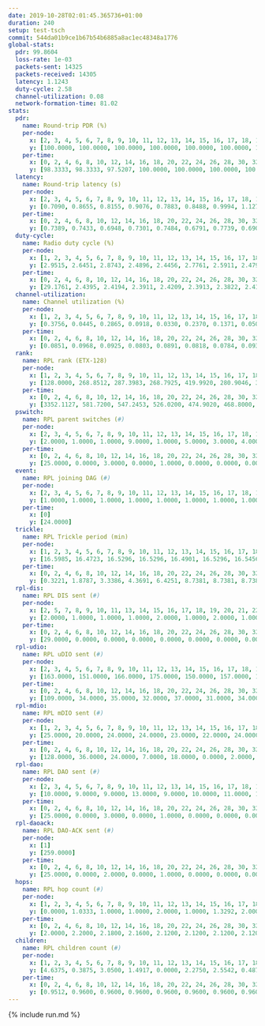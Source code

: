 ```yaml
---
date: 2019-10-28T02:01:45.365736+01:00
duration: 240
setup: test-tsch
commit: 544da01b9ce1b67b54b6885a8ac1ec48348a1776
global-stats:
  pdr: 99.8604
  loss-rate: 1e-03
  packets-sent: 14325
  packets-received: 14305
  latency: 1.1243
  duty-cycle: 2.58
  channel-utilization: 0.08
  network-formation-time: 81.02
stats:
  pdr:
    name: Round-trip PDR (%)
    per-node:
      x: [2, 3, 4, 5, 6, 7, 8, 9, 10, 11, 12, 13, 14, 15, 16, 17, 18, 19, 20, 21, 22, 23, 24, 25]
      y: [100.0000, 100.0000, 100.0000, 100.0000, 100.0000, 100.0000, 100.0000, 99.8236, 99.6689, 100.0000, 99.6716, 100.0000, 99.8336, 99.8230, 100.0000, 100.0000, 99.4907, 99.8358, 100.0000, 99.8390, 99.8333, 99.6764, 99.8305, 99.3068]
    per-time:
      x: [0, 2, 4, 6, 8, 10, 12, 14, 16, 18, 20, 22, 24, 26, 28, 30, 32, 34, 36, 38, 40, 42, 44, 46, 48, 50, 52, 54, 56, 58, 60, 62, 64, 66, 68, 70, 72, 74, 76, 78, 80, 82, 84, 86, 88, 90, 92, 94, 96, 98, 100, 102, 104, 106, 108, 110, 112, 114, 116, 118, 120, 122, 124, 126, 128, 130, 132, 134, 136, 138, 140, 142, 144, 146, 148, 150, 152, 154, 156, 158, 160, 162, 164, 166, 168, 170, 172, 174, 176, 178, 180, 182, 184, 186, 188, 190, 192, 194, 196, 198, 200, 202, 204, 206, 208, 210, 212, 214, 216, 218, 220, 222, 224, 226, 228, 230, 232, 234, 236, 238, 240]
      y: [98.3333, 98.3333, 97.5207, 100.0000, 100.0000, 100.0000, 100.0000, 100.0000, 100.0000, 98.3333, 100.0000, 100.0000, 100.0000, 100.0000, 100.0000, 100.0000, 100.0000, 100.0000, 100.0000, 100.0000, 100.0000, 100.0000, 99.1736, 100.0000, 100.0000, 100.0000, 100.0000, 100.0000, 100.0000, 100.0000, 100.0000, 100.0000, 100.0000, 100.0000, 100.0000, 100.0000, 100.0000, 100.0000, 100.0000, 100.0000, 100.0000, 100.0000, 98.3333, 100.0000, 100.0000, 99.1667, 100.0000, 100.0000, 100.0000, 100.0000, 100.0000, 100.0000, 100.0000, 100.0000, 100.0000, 99.1667, 100.0000, 100.0000, 99.1667, 97.5000, 100.0000, 100.0000, 100.0000, 100.0000, 100.0000, 100.0000, 100.0000, 100.0000, 100.0000, 100.0000, 100.0000, 100.0000, 100.0000, 100.0000, 100.0000, 100.0000, 100.0000, 100.0000, 100.0000, 100.0000, 99.1667, 100.0000, 100.0000, 100.0000, 100.0000, 99.1667, 100.0000, 100.0000, 100.0000, 100.0000, 100.0000, 100.0000, 100.0000, 100.0000, 100.0000, 100.0000, 100.0000, 100.0000, 100.0000, 100.0000, 100.0000, 100.0000, 100.0000, 100.0000, 100.0000, 100.0000, 100.0000, 100.0000, 100.0000, 100.0000, 100.0000, 100.0000, 100.0000, 100.0000, 100.0000, 100.0000, 100.0000, 100.0000, 100.0000, 100.0000, null]
  latency:
    name: Round-trip latency (s)
    per-node:
      x: [2, 3, 4, 5, 6, 7, 8, 9, 10, 11, 12, 13, 14, 15, 16, 17, 18, 19, 20, 21, 22, 23, 24, 25]
      y: [0.7090, 0.8655, 0.8155, 0.9076, 0.7883, 0.8488, 0.9994, 1.1274, 0.9722, 1.2443, 1.0299, 0.9323, 1.2458, 1.1782, 1.0256, 1.1096, 1.1947, 1.2885, 1.3491, 1.4485, 1.4568, 1.5009, 1.4974, 1.4605]
    per-time:
      x: [0, 2, 4, 6, 8, 10, 12, 14, 16, 18, 20, 22, 24, 26, 28, 30, 32, 34, 36, 38, 40, 42, 44, 46, 48, 50, 52, 54, 56, 58, 60, 62, 64, 66, 68, 70, 72, 74, 76, 78, 80, 82, 84, 86, 88, 90, 92, 94, 96, 98, 100, 102, 104, 106, 108, 110, 112, 114, 116, 118, 120, 122, 124, 126, 128, 130, 132, 134, 136, 138, 140, 142, 144, 146, 148, 150, 152, 154, 156, 158, 160, 162, 164, 166, 168, 170, 172, 174, 176, 178, 180, 182, 184, 186, 188, 190, 192, 194, 196, 198, 200, 202, 204, 206, 208, 210, 212, 214, 216, 218, 220, 222, 224, 226, 228, 230, 232, 234, 236, 238, 240]
      y: [0.7389, 0.7433, 0.6948, 0.7301, 0.7484, 0.6791, 0.7739, 0.6906, 0.6992, 0.7433, 0.6913, 0.7058, 0.6603, 0.7021, 0.6795, 0.6972, 0.7143, 0.6979, 0.7400, 0.7211, 0.6974, 0.7559, 0.6848, 0.7319, 0.7084, 0.6706, 0.6633, 0.7110, 0.6766, 0.7221, 0.6849, 0.7032, 0.6351, 0.6294, 0.6741, 0.6945, 0.7158, 0.7317, 0.6233, 0.6454, 0.6729, 0.7793, 0.8199, 0.8338, 0.8842, 0.8341, 0.8674, 0.8352, 0.9688, 0.8434, 0.8666, 0.9065, 0.9010, 0.9578, 0.9711, 0.8698, 0.8615, 0.8084, 0.8516, 1.1312, 1.2699, 0.9921, 0.9078, 0.8417, 0.8512, 1.0178, 1.6034, 1.4602, 1.1603, 0.9342, 0.9164, 1.1825, 1.6435, 1.5891, 1.5373, 1.3186, 1.0813, 1.1497, 1.5787, 1.6830, 1.6292, 1.6103, 1.6010, 1.4767, 1.6019, 1.6888, 1.6042, 1.6243, 1.6135, 1.5705, 1.6222, 1.6185, 1.6187, 1.5687, 1.6127, 1.5979, 1.6007, 1.6007, 1.5896, 1.6360, 1.6400, 1.5942, 1.5968, 1.6019, 1.6877, 1.6486, 1.6411, 1.6747, 1.6536, 1.6298, 1.7119, 1.6533, 1.6555, 1.6775, 1.6028, 1.6524, 1.7474, 1.6252, 1.6103, 1.5966, null]
  duty-cycle:
    name: Radio duty cycle (%)
    per-node:
      x: [1, 2, 3, 4, 5, 6, 7, 8, 9, 10, 11, 12, 13, 14, 15, 16, 17, 18, 19, 20, 21, 22, 23, 24, 25]
      y: [2.9515, 2.6451, 2.8743, 2.4896, 2.4456, 2.7761, 2.5911, 2.4797, 2.5644, 2.4439, 2.5187, 2.4665, 2.7619, 2.5444, 2.5285, 2.6880, 2.5242, 2.6895, 2.7246, 2.7154, 2.6231, 2.6692, 2.6722, 2.3919, 2.7357]
    per-time:
      x: [0, 2, 4, 6, 8, 10, 12, 14, 16, 18, 20, 22, 24, 26, 28, 30, 32, 34, 36, 38, 40, 42, 44, 46, 48, 50, 52, 54, 56, 58, 60, 62, 64, 66, 68, 70, 72, 74, 76, 78, 80, 82, 84, 86, 88, 90, 92, 94, 96, 98, 100, 102, 104, 106, 108, 110, 112, 114, 116, 118, 120, 122, 124, 126, 128, 130, 132, 134, 136, 138, 140, 142, 144, 146, 148, 150, 152, 154, 156, 158, 160, 162, 164, 166, 168, 170, 172, 174, 176, 178, 180, 182, 184, 186, 188, 190, 192, 194, 196, 198, 200, 202, 204, 206, 208, 210, 212, 214, 216, 218, 220, 222, 224, 226, 228, 230, 232, 234, 236, 238, 240]
      y: [29.1761, 2.4395, 2.4194, 2.3911, 2.4209, 2.3913, 2.3822, 2.4162, 2.4007, 2.3907, 2.4084, 2.3854, 2.3972, 2.4006, 2.4305, 2.3968, 2.4005, 2.3919, 2.3918, 2.4853, 2.3086, 2.3177, 2.3104, 2.4004, 2.3992, 2.4053, 2.3917, 2.3891, 2.4096, 2.3935, 2.3987, 2.3986, 2.4004, 2.3911, 2.4007, 2.3882, 2.4080, 2.3852, 2.3889, 2.3895, 2.4003, 2.4094, 2.4220, 2.4380, 2.4326, 2.4236, 2.4223, 2.4258, 2.4345, 2.4203, 2.4150, 2.4226, 2.4265, 2.4196, 2.4238, 2.3975, 2.4044, 2.4200, 2.4068, 2.4111, 2.4495, 2.4280, 2.4197, 2.4096, 2.4173, 2.4270, 2.4268, 2.4232, 2.4177, 2.4188, 2.4132, 2.4285, 2.4268, 2.4295, 2.4120, 2.4079, 2.4080, 2.4117, 2.4101, 2.4053, 2.4172, 2.4008, 2.4094, 2.4054, 2.4142, 2.4117, 2.4231, 2.4118, 2.4224, 2.4154, 2.4017, 2.4161, 2.4193, 2.4250, 2.4154, 2.4180, 2.4171, 2.4126, 2.4175, 2.4136, 2.4068, 2.4276, 2.4128, 2.4203, 2.4211, 2.4196, 2.4274, 2.4150, 2.4104, 2.4048, 2.4093, 2.4176, 2.4141, 2.4024, 2.4130, 2.4260, 2.4109, 2.4244, 2.3935, 2.4169, null]
  channel-utilization:
    name: Channel utilization (%)
    per-node:
      x: [1, 2, 3, 4, 5, 6, 7, 8, 9, 10, 11, 12, 13, 14, 15, 16, 17, 18, 19, 20, 21, 22, 23, 24, 25]
      y: [0.3756, 0.0445, 0.2865, 0.0918, 0.0330, 0.2370, 0.1371, 0.0501, 0.0319, 0.0415, 0.0320, 0.0590, 0.1675, 0.0326, 0.0610, 0.1268, 0.0439, 0.0911, 0.0655, 0.0356, 0.0503, 0.0408, 0.0328, 0.0494, 0.0333]
    per-time:
      x: [0, 2, 4, 6, 8, 10, 12, 14, 16, 18, 20, 22, 24, 26, 28, 30, 32, 34, 36, 38, 40, 42, 44, 46, 48, 50, 52, 54, 56, 58, 60, 62, 64, 66, 68, 70, 72, 74, 76, 78, 80, 82, 84, 86, 88, 90, 92, 94, 96, 98, 100, 102, 104, 106, 108, 110, 112, 114, 116, 118, 120, 122, 124, 126, 128, 130, 132, 134, 136, 138, 140, 142, 144, 146, 148, 150, 152, 154, 156, 158, 160, 162, 164, 166, 168, 170, 172, 174, 176, 178, 180, 182, 184, 186, 188, 190, 192, 194, 196, 198, 200, 202, 204, 206, 208, 210, 212, 214, 216, 218, 220, 222, 224, 226, 228, 230, 232, 234, 236, 238, 240]
      y: [0.0851, 0.0968, 0.0925, 0.0803, 0.0891, 0.0818, 0.0784, 0.0932, 0.0803, 0.0822, 0.0897, 0.0780, 0.0843, 0.0836, 0.0952, 0.0838, 0.0853, 0.0820, 0.0834, 0.1372, 0.0341, 0.0458, 0.0303, 0.0837, 0.0838, 0.0873, 0.0802, 0.0807, 0.0906, 0.0822, 0.0848, 0.0841, 0.0857, 0.0799, 0.0843, 0.0790, 0.0876, 0.0777, 0.0808, 0.0804, 0.0835, 0.0882, 0.0951, 0.1016, 0.0996, 0.0975, 0.0973, 0.0989, 0.0991, 0.0931, 0.0913, 0.0953, 0.0965, 0.0953, 0.0980, 0.0842, 0.0891, 0.0964, 0.0874, 0.0895, 0.1083, 0.0964, 0.0942, 0.0894, 0.0936, 0.0978, 0.0978, 0.0929, 0.0930, 0.0933, 0.0917, 0.0981, 0.0983, 0.0988, 0.0891, 0.0864, 0.0871, 0.0893, 0.0892, 0.0888, 0.0931, 0.0867, 0.0895, 0.0875, 0.0917, 0.0898, 0.0939, 0.0888, 0.0948, 0.0901, 0.0840, 0.0895, 0.0906, 0.0912, 0.0886, 0.0893, 0.0899, 0.0893, 0.0901, 0.0896, 0.0864, 0.0943, 0.0884, 0.0893, 0.0910, 0.0931, 0.0934, 0.0891, 0.0878, 0.0861, 0.0853, 0.0911, 0.0901, 0.0843, 0.0901, 0.0951, 0.0881, 0.0943, 0.0824, 0.0925, null]
  rank:
    name: RPL rank (ETX-128)
    per-node:
      x: [1, 2, 3, 4, 5, 6, 7, 8, 9, 10, 11, 12, 13, 14, 15, 16, 17, 18, 19, 20, 21, 22, 23, 24, 25]
      y: [128.0000, 268.8512, 287.3983, 268.7925, 419.9920, 280.9046, 347.1633, 425.3868, 725.1926, 418.0331, 479.7008, 426.9558, 438.2408, 570.1498, 448.5144, 510.4919, 463.6777, 553.5533, 825.0569, 625.3943, 639.8156, 892.1803, 688.3130, 687.4882, 711.0163]
    per-time:
      x: [0, 2, 4, 6, 8, 10, 12, 14, 16, 18, 20, 22, 24, 26, 28, 30, 32, 34, 36, 38, 40, 42, 44, 46, 48, 50, 52, 54, 56, 58, 60, 62, 64, 66, 68, 70, 72, 74, 76, 78, 80, 82, 84, 86, 88, 90, 92, 94, 96, 98, 100, 102, 104, 106, 108, 110, 112, 114, 116, 118, 120, 122, 124, 126, 128, 130, 132, 134, 136, 138, 140, 142, 144, 146, 148, 150, 152, 154, 156, 158, 160, 162, 164, 166, 168, 170, 172, 174, 176, 178, 180, 182, 184, 186, 188, 190, 192, 194, 196, 198, 200, 202, 204, 206, 208, 210, 212, 214, 216, 218, 220, 222, 224, 226, 228, 230, 232, 234, 236, 238, 240]
      y: [3352.1127, 581.7200, 547.2453, 526.0200, 474.9020, 468.8000, 466.6600, 462.2800, 458.0400, 457.9800, 477.0000, 482.9800, 485.2353, 485.6600, 492.9804, 485.0385, 465.3922, 455.7200, 451.6078, 608.6761, 674.8484, 659.3785, 648.6553, 445.9200, 444.8600, 451.6078, 452.8400, 453.5000, 470.1400, 488.3922, 480.0926, 462.1000, 461.9800, 454.2600, 451.3200, 451.0600, 451.9200, 447.9600, 447.2600, 449.6800, 449.1400, 456.7000, 463.5385, 464.0784, 464.9000, 469.7692, 473.5769, 458.1200, 458.4340, 461.3400, 462.4000, 466.9800, 471.4400, 473.8235, 466.9074, 460.0600, 466.4038, 465.9400, 471.6154, 470.2692, 481.1400, 500.7600, 499.2000, 494.8654, 495.7200, 494.9808, 487.7115, 476.9400, 481.6200, 484.6667, 481.7000, 481.0784, 488.1321, 502.2115, 488.5000, 478.7800, 468.6800, 469.1400, 463.9615, 457.0980, 457.8200, 458.4800, 453.7059, 457.7451, 452.4200, 464.3529, 480.8431, 465.7255, 466.4000, 466.5882, 460.4600, 464.3704, 454.4902, 454.5400, 454.7200, 452.3600, 453.9600, 454.4118, 455.2642, 452.3600, 453.2800, 453.4000, 453.2745, 451.2000, 462.2500, 475.5000, 482.6800, 476.3200, 474.9800, 474.7308, 476.2157, 474.7059, 473.5400, 470.2400, 470.2157, 467.8039, 459.8000, 460.8846, 462.1569, 473.4200, null]
  pswitch:
    name: RPL parent switches (#)
    per-node:
      x: [2, 3, 4, 5, 6, 7, 8, 9, 10, 11, 12, 13, 14, 15, 16, 17, 18, 19, 20, 21, 22, 23, 24, 25]
      y: [2.0000, 1.0000, 1.0000, 9.0000, 1.0000, 5.0000, 3.0000, 4.0000, 2.0000, 4.0000, 9.0000, 5.0000, 7.0000, 3.0000, 8.0000, 2.0000, 4.0000, 6.0000, 7.0000, 4.0000, 4.0000, 7.0000, 4.0000, 7.0000]
    per-time:
      x: [0, 2, 4, 6, 8, 10, 12, 14, 16, 18, 20, 22, 24, 26, 28, 30, 32, 34, 36, 38, 40, 42, 44, 46, 48, 50, 52, 54, 56, 58, 60, 62, 64, 66, 68, 70, 72, 74, 76, 78, 80, 82, 84, 86, 88, 90, 92, 94, 96, 98, 100, 102, 104, 106, 108, 110, 112, 114, 116, 118, 120, 122, 124, 126, 128, 130, 132, 134, 136, 138, 140, 142, 144, 146, 148, 150, 152, 154, 156, 158, 160, 162, 164, 166, 168, 170, 172, 174, 176, 178, 180, 182, 184, 186, 188, 190, 192, 194, 196, 198, 200, 202, 204, 206, 208, 210, 212, 214, 216, 218, 220, 222, 224, 226, 228, 230, 232, 234, 236]
      y: [25.0000, 0.0000, 3.0000, 0.0000, 1.0000, 0.0000, 0.0000, 0.0000, 0.0000, 0.0000, 1.0000, 0.0000, 1.0000, 0.0000, 1.0000, 2.0000, 1.0000, 0.0000, 1.0000, 1.0000, 0.0000, 0.0000, 2.0000, 0.0000, 0.0000, 1.0000, 0.0000, 0.0000, 0.0000, 1.0000, 4.0000, 0.0000, 0.0000, 0.0000, 0.0000, 0.0000, 0.0000, 0.0000, 0.0000, 0.0000, 0.0000, 0.0000, 2.0000, 1.0000, 0.0000, 2.0000, 2.0000, 0.0000, 3.0000, 0.0000, 0.0000, 0.0000, 0.0000, 1.0000, 4.0000, 0.0000, 2.0000, 0.0000, 2.0000, 2.0000, 0.0000, 0.0000, 0.0000, 2.0000, 0.0000, 2.0000, 2.0000, 0.0000, 0.0000, 1.0000, 0.0000, 1.0000, 3.0000, 2.0000, 0.0000, 0.0000, 0.0000, 0.0000, 2.0000, 1.0000, 0.0000, 0.0000, 1.0000, 1.0000, 0.0000, 1.0000, 1.0000, 1.0000, 0.0000, 1.0000, 0.0000, 4.0000, 1.0000, 0.0000, 0.0000, 0.0000, 0.0000, 1.0000, 3.0000, 0.0000, 0.0000, 0.0000, 1.0000, 0.0000, 2.0000, 0.0000, 0.0000, 0.0000, 0.0000, 2.0000, 1.0000, 1.0000, 0.0000, 0.0000, 1.0000, 1.0000, 0.0000, 2.0000, 1.0000]
  event:
    name: RPL joining DAG (#)
    per-node:
      x: [2, 3, 4, 5, 6, 7, 8, 9, 10, 11, 12, 13, 14, 15, 16, 17, 18, 19, 20, 21, 22, 23, 24, 25]
      y: [1.0000, 1.0000, 1.0000, 1.0000, 1.0000, 1.0000, 1.0000, 1.0000, 1.0000, 1.0000, 1.0000, 1.0000, 1.0000, 1.0000, 1.0000, 1.0000, 1.0000, 1.0000, 1.0000, 1.0000, 1.0000, 1.0000, 1.0000, 1.0000]
    per-time:
      x: [0]
      y: [24.0000]
  trickle:
    name: RPL Trickle period (min)
    per-node:
      x: [1, 2, 3, 4, 5, 6, 7, 8, 9, 10, 11, 12, 13, 14, 15, 16, 17, 18, 19, 20, 21, 22, 23, 24, 25]
      y: [16.5985, 16.4723, 16.5296, 16.5296, 16.4901, 16.5296, 16.5456, 16.5380, 16.4802, 16.5341, 16.5342, 16.4553, 16.5456, 16.5526, 16.5312, 16.5503, 16.5273, 16.5340, 16.5416, 16.5949, 16.5340, 16.5340, 16.6127, 17.3542, 16.6127]
    per-time:
      x: [0, 2, 4, 6, 8, 10, 12, 14, 16, 18, 20, 22, 24, 26, 28, 30, 32, 34, 36, 38, 40, 42, 44, 46, 48, 50, 52, 54, 56, 58, 60, 62, 64, 66, 68, 70, 72, 74, 76, 78, 80, 82, 84, 86, 88, 90, 92, 94, 96, 98, 100, 102, 104, 106, 108, 110, 112, 114, 116, 118, 120, 122, 124, 126, 128, 130, 132, 134, 136, 138, 140, 142, 144, 146, 148, 150, 152, 154, 156, 158, 160, 162, 164, 166, 168, 170, 172, 174, 176, 178, 180, 182, 184, 186, 188, 190, 192, 194, 196, 198, 200, 202, 204, 206, 208, 210, 212, 214, 216, 218, 220, 222, 224, 226, 228, 230, 232, 234, 236, 238, 240]
      y: [0.3221, 1.8787, 3.3386, 4.3691, 6.4251, 8.7381, 8.7381, 8.7381, 8.7381, 17.4763, 17.4763, 17.4763, 17.4763, 17.4763, 17.4763, 17.4763, 17.4763, 17.4763, 17.4763, 17.4763, 17.4763, 17.4763, 17.4763, 17.4763, 17.4763, 17.4763, 17.4763, 17.4763, 17.4763, 17.4763, 17.4763, 17.4763, 17.4763, 17.4763, 17.4763, 17.4763, 17.4763, 17.4763, 17.4763, 17.4763, 17.4763, 17.4763, 17.4763, 17.4763, 17.4763, 17.4763, 17.4763, 17.4763, 17.4763, 17.4763, 17.4763, 17.4763, 17.4763, 17.4763, 17.4763, 17.4763, 17.4763, 17.4763, 17.4763, 17.4763, 17.4763, 17.4763, 17.4763, 17.4763, 17.4763, 17.4763, 17.4763, 17.4763, 17.4763, 17.4763, 17.4763, 17.4763, 17.4763, 17.4763, 17.4763, 17.4763, 17.4763, 17.4763, 17.4763, 17.4763, 17.4763, 17.4763, 17.4763, 17.4763, 17.4763, 17.4763, 17.4763, 17.4763, 17.4763, 17.4763, 17.4763, 17.4763, 17.4763, 17.4763, 17.4763, 17.4763, 17.4763, 17.4763, 17.4763, 17.4763, 17.4763, 17.4763, 17.4763, 17.4763, 17.4763, 17.4763, 17.4763, 17.4763, 17.4763, 17.4763, 17.4763, 17.4763, 17.4763, 17.4763, 17.4763, 17.4763, 17.4763, 17.4763, 17.4763, 17.4763, null]
  rpl-dis:
    name: RPL DIS sent (#)
    per-node:
      x: [2, 5, 7, 8, 9, 10, 11, 13, 14, 15, 16, 17, 18, 19, 20, 21, 22, 23, 24, 25]
      y: [2.0000, 1.0000, 1.0000, 1.0000, 2.0000, 1.0000, 2.0000, 1.0000, 1.0000, 1.0000, 1.0000, 1.0000, 1.0000, 2.0000, 2.0000, 1.0000, 2.0000, 2.0000, 5.0000, 2.0000]
    per-time:
      x: [0, 2, 4, 6, 8, 10, 12, 14, 16, 18, 20, 22, 24, 26, 28, 30, 32, 34, 36, 38, 40, 42, 44]
      y: [29.0000, 0.0000, 0.0000, 0.0000, 0.0000, 0.0000, 0.0000, 0.0000, 0.0000, 0.0000, 0.0000, 0.0000, 0.0000, 0.0000, 0.0000, 0.0000, 0.0000, 0.0000, 0.0000, 0.0000, 0.0000, 2.0000, 1.0000]
  rpl-udio:
    name: RPL uDIO sent (#)
    per-node:
      x: [2, 3, 4, 5, 6, 7, 8, 9, 10, 11, 12, 13, 14, 15, 16, 17, 18, 19, 20, 21, 22, 23, 24, 25]
      y: [163.0000, 151.0000, 166.0000, 175.0000, 150.0000, 157.0000, 169.0000, 170.0000, 169.0000, 155.0000, 169.0000, 160.0000, 168.0000, 160.0000, 170.0000, 162.0000, 157.0000, 157.0000, 170.0000, 171.0000, 174.0000, 166.0000, 172.0000, 161.0000]
    per-time:
      x: [0, 2, 4, 6, 8, 10, 12, 14, 16, 18, 20, 22, 24, 26, 28, 30, 32, 34, 36, 38, 40, 42, 44, 46, 48, 50, 52, 54, 56, 58, 60, 62, 64, 66, 68, 70, 72, 74, 76, 78, 80, 82, 84, 86, 88, 90, 92, 94, 96, 98, 100, 102, 104, 106, 108, 110, 112, 114, 116, 118, 120, 122, 124, 126, 128, 130, 132, 134, 136, 138, 140, 142, 144, 146, 148, 150, 152, 154, 156, 158, 160, 162, 164, 166, 168, 170, 172, 174, 176, 178, 180, 182, 184, 186, 188, 190, 192, 194, 196, 198, 200, 202, 204, 206, 208, 210, 212, 214, 216, 218, 220, 222, 224, 226, 228, 230, 232, 234, 236, 238, 240]
      y: [109.0000, 34.0000, 35.0000, 32.0000, 37.0000, 31.0000, 34.0000, 33.0000, 31.0000, 37.0000, 36.0000, 27.0000, 36.0000, 35.0000, 33.0000, 30.0000, 36.0000, 31.0000, 31.0000, 36.0000, 42.0000, 31.0000, 36.0000, 32.0000, 35.0000, 30.0000, 30.0000, 32.0000, 34.0000, 32.0000, 39.0000, 31.0000, 30.0000, 35.0000, 35.0000, 33.0000, 26.0000, 33.0000, 35.0000, 33.0000, 31.0000, 32.0000, 33.0000, 30.0000, 32.0000, 30.0000, 33.0000, 30.0000, 29.0000, 35.0000, 32.0000, 30.0000, 33.0000, 27.0000, 33.0000, 36.0000, 35.0000, 28.0000, 29.0000, 34.0000, 34.0000, 34.0000, 32.0000, 28.0000, 29.0000, 29.0000, 29.0000, 32.0000, 33.0000, 33.0000, 34.0000, 31.0000, 29.0000, 31.0000, 33.0000, 31.0000, 38.0000, 33.0000, 30.0000, 29.0000, 31.0000, 30.0000, 32.0000, 34.0000, 32.0000, 35.0000, 28.0000, 31.0000, 32.0000, 24.0000, 31.0000, 32.0000, 31.0000, 35.0000, 29.0000, 30.0000, 31.0000, 30.0000, 37.0000, 30.0000, 34.0000, 28.0000, 33.0000, 31.0000, 36.0000, 31.0000, 34.0000, 39.0000, 31.0000, 33.0000, 35.0000, 29.0000, 33.0000, 33.0000, 32.0000, 34.0000, 28.0000, 32.0000, 26.0000, 30.0000, 3.0000]
  rpl-mdio:
    name: RPL mDIO sent (#)
    per-node:
      x: [1, 2, 3, 4, 5, 6, 7, 8, 9, 10, 11, 12, 13, 14, 15, 16, 17, 18, 19, 20, 21, 22, 23, 24, 25]
      y: [25.0000, 20.0000, 24.0000, 24.0000, 23.0000, 22.0000, 24.0000, 23.0000, 20.0000, 23.0000, 21.0000, 24.0000, 21.0000, 20.0000, 24.0000, 23.0000, 23.0000, 21.0000, 20.0000, 20.0000, 22.0000, 20.0000, 20.0000, 21.0000, 21.0000]
    per-time:
      x: [0, 2, 4, 6, 8, 10, 12, 14, 16, 18, 20, 22, 24, 26, 28, 30, 32, 34, 36, 38, 40, 42, 44, 46, 48, 50, 52, 54, 56, 58, 60, 62, 64, 66, 68, 70, 72, 74, 76, 78, 80, 82, 84, 86, 88, 90, 92, 94, 96, 98, 100, 102, 104, 106, 108, 110, 112, 114, 116, 118, 120, 122, 124, 126, 128, 130, 132, 134, 136, 138, 140, 142, 144, 146, 148, 150, 152, 154, 156, 158, 160, 162, 164, 166, 168, 170, 172, 174, 176, 178, 180, 182, 184, 186, 188, 190, 192, 194, 196, 198, 200, 202, 204, 206, 208, 210, 212, 214, 216, 218, 220, 222, 224, 226, 228, 230, 232, 234, 236, 238, 240]
      y: [128.0000, 36.0000, 24.0000, 7.0000, 18.0000, 0.0000, 2.0000, 6.0000, 16.0000, 1.0000, 0.0000, 0.0000, 0.0000, 5.0000, 8.0000, 5.0000, 4.0000, 3.0000, 0.0000, 1.0000, 0.0000, 0.0000, 1.0000, 11.0000, 2.0000, 6.0000, 4.0000, 0.0000, 0.0000, 1.0000, 0.0000, 4.0000, 3.0000, 8.0000, 6.0000, 3.0000, 0.0000, 1.0000, 0.0000, 3.0000, 8.0000, 6.0000, 4.0000, 3.0000, 0.0000, 1.0000, 0.0000, 0.0000, 6.0000, 6.0000, 5.0000, 5.0000, 2.0000, 0.0000, 1.0000, 0.0000, 0.0000, 5.0000, 5.0000, 5.0000, 5.0000, 5.0000, 0.0000, 0.0000, 0.0000, 1.0000, 9.0000, 7.0000, 3.0000, 3.0000, 1.0000, 0.0000, 1.0000, 0.0000, 2.0000, 7.0000, 4.0000, 5.0000, 6.0000, 0.0000, 0.0000, 0.0000, 0.0000, 3.0000, 5.0000, 5.0000, 6.0000, 6.0000, 0.0000, 1.0000, 0.0000, 0.0000, 5.0000, 10.0000, 2.0000, 4.0000, 3.0000, 0.0000, 1.0000, 0.0000, 1.0000, 1.0000, 4.0000, 9.0000, 8.0000, 1.0000, 0.0000, 0.0000, 1.0000, 3.0000, 8.0000, 4.0000, 4.0000, 4.0000, 1.0000, 0.0000, 1.0000, 0.0000, 2.0000, 4.0000, 4.0000]
  rpl-dao:
    name: RPL DAO sent (#)
    per-node:
      x: [2, 3, 4, 5, 6, 7, 8, 9, 10, 11, 12, 13, 14, 15, 16, 17, 18, 19, 20, 21, 22, 23, 24, 25]
      y: [10.0000, 9.0000, 9.0000, 13.0000, 9.0000, 10.0000, 11.0000, 11.0000, 11.0000, 11.0000, 13.0000, 10.0000, 13.0000, 10.0000, 11.0000, 11.0000, 10.0000, 11.0000, 12.0000, 10.0000, 11.0000, 12.0000, 12.0000, 13.0000]
    per-time:
      x: [0, 2, 4, 6, 8, 10, 12, 14, 16, 18, 20, 22, 24, 26, 28, 30, 32, 34, 36, 38, 40, 42, 44, 46, 48, 50, 52, 54, 56, 58, 60, 62, 64, 66, 68, 70, 72, 74, 76, 78, 80, 82, 84, 86, 88, 90, 92, 94, 96, 98, 100, 102, 104, 106, 108, 110, 112, 114, 116, 118, 120, 122, 124, 126, 128, 130, 132, 134, 136, 138, 140, 142, 144, 146, 148, 150, 152, 154, 156, 158, 160, 162, 164, 166, 168, 170, 172, 174, 176, 178, 180, 182, 184, 186, 188, 190, 192, 194, 196, 198, 200, 202, 204, 206, 208, 210, 212, 214, 216, 218, 220, 222, 224, 226, 228, 230, 232, 234, 236, 238]
      y: [25.0000, 0.0000, 3.0000, 0.0000, 1.0000, 0.0000, 0.0000, 0.0000, 0.0000, 0.0000, 1.0000, 0.0000, 1.0000, 0.0000, 19.0000, 2.0000, 2.0000, 1.0000, 2.0000, 2.0000, 0.0000, 0.0000, 2.0000, 0.0000, 1.0000, 2.0000, 0.0000, 0.0000, 13.0000, 2.0000, 5.0000, 0.0000, 1.0000, 0.0000, 0.0000, 0.0000, 1.0000, 0.0000, 0.0000, 2.0000, 0.0000, 0.0000, 9.0000, 7.0000, 3.0000, 4.0000, 3.0000, 0.0000, 3.0000, 0.0000, 1.0000, 0.0000, 0.0000, 1.0000, 4.0000, 0.0000, 4.0000, 8.0000, 2.0000, 4.0000, 1.0000, 1.0000, 1.0000, 2.0000, 1.0000, 2.0000, 2.0000, 0.0000, 3.0000, 1.0000, 1.0000, 7.0000, 4.0000, 3.0000, 2.0000, 1.0000, 0.0000, 1.0000, 3.0000, 2.0000, 2.0000, 0.0000, 2.0000, 1.0000, 0.0000, 8.0000, 2.0000, 3.0000, 3.0000, 2.0000, 0.0000, 4.0000, 4.0000, 0.0000, 3.0000, 0.0000, 0.0000, 3.0000, 3.0000, 3.0000, 1.0000, 4.0000, 2.0000, 2.0000, 2.0000, 2.0000, 3.0000, 0.0000, 3.0000, 2.0000, 1.0000, 2.0000, 1.0000, 1.0000, 3.0000, 5.0000, 1.0000, 4.0000, 1.0000, 1.0000]
  rpl-daoack:
    name: RPL DAO-ACK sent (#)
    per-node:
      x: [1]
      y: [259.0000]
    per-time:
      x: [0, 2, 4, 6, 8, 10, 12, 14, 16, 18, 20, 22, 24, 26, 28, 30, 32, 34, 36, 38, 40, 42, 44, 46, 48, 50, 52, 54, 56, 58, 60, 62, 64, 66, 68, 70, 72, 74, 76, 78, 80, 82, 84, 86, 88, 90, 92, 94, 96, 98, 100, 102, 104, 106, 108, 110, 112, 114, 116, 118, 120, 122, 124, 126, 128, 130, 132, 134, 136, 138, 140, 142, 144, 146, 148, 150, 152, 154, 156, 158, 160, 162, 164, 166, 168, 170, 172, 174, 176, 178, 180, 182, 184, 186, 188, 190, 192, 194, 196, 198, 200, 202, 204, 206, 208, 210, 212, 214, 216, 218, 220, 222, 224, 226, 228, 230, 232, 234, 236, 238]
      y: [25.0000, 0.0000, 2.0000, 0.0000, 1.0000, 0.0000, 0.0000, 0.0000, 0.0000, 0.0000, 1.0000, 0.0000, 1.0000, 0.0000, 19.0000, 2.0000, 2.0000, 1.0000, 2.0000, 2.0000, 0.0000, 0.0000, 2.0000, 0.0000, 0.0000, 2.0000, 0.0000, 0.0000, 13.0000, 2.0000, 5.0000, 0.0000, 1.0000, 0.0000, 0.0000, 0.0000, 1.0000, 0.0000, 0.0000, 2.0000, 0.0000, 0.0000, 8.0000, 8.0000, 3.0000, 4.0000, 3.0000, 0.0000, 3.0000, 0.0000, 1.0000, 0.0000, 0.0000, 1.0000, 4.0000, 0.0000, 4.0000, 8.0000, 2.0000, 2.0000, 2.0000, 1.0000, 1.0000, 2.0000, 1.0000, 2.0000, 2.0000, 0.0000, 3.0000, 1.0000, 1.0000, 7.0000, 4.0000, 3.0000, 2.0000, 1.0000, 0.0000, 1.0000, 3.0000, 2.0000, 2.0000, 0.0000, 2.0000, 1.0000, 0.0000, 7.0000, 2.0000, 3.0000, 3.0000, 2.0000, 0.0000, 4.0000, 4.0000, 0.0000, 3.0000, 0.0000, 0.0000, 3.0000, 3.0000, 3.0000, 1.0000, 4.0000, 2.0000, 2.0000, 2.0000, 2.0000, 3.0000, 0.0000, 3.0000, 2.0000, 1.0000, 2.0000, 1.0000, 1.0000, 3.0000, 5.0000, 1.0000, 4.0000, 1.0000, 1.0000]
  hops:
    name: RPL hop count (#)
    per-node:
      x: [1, 2, 3, 4, 5, 6, 7, 8, 9, 10, 11, 12, 13, 14, 15, 16, 17, 18, 19, 20, 21, 22, 23, 24, 25]
      y: [0.0000, 1.0333, 1.0000, 1.0000, 2.0000, 1.0000, 1.3292, 2.0000, 2.2720, 2.0000, 2.4042, 2.0000, 2.0917, 2.9125, 2.0000, 2.5500, 2.1875, 2.8577, 3.0921, 3.3264, 3.6067, 3.5523, 3.9163, 4.0962, 4.0042]
    per-time:
      x: [0, 2, 4, 6, 8, 10, 12, 14, 16, 18, 20, 22, 24, 26, 28, 30, 32, 34, 36, 38, 40, 42, 44, 46, 48, 50, 52, 54, 56, 58, 60, 62, 64, 66, 68, 70, 72, 74, 76, 78, 80, 82, 84, 86, 88, 90, 92, 94, 96, 98, 100, 102, 104, 106, 108, 110, 112, 114, 116, 118, 120, 122, 124, 126, 128, 130, 132, 134, 136, 138, 140, 142, 144, 146, 148, 150, 152, 154, 156, 158, 160, 162, 164, 166, 168, 170, 172, 174, 176, 178, 180, 182, 184, 186, 188, 190, 192, 194, 196, 198, 200, 202, 204, 206, 208, 210, 212, 214, 216, 218, 220, 222, 224, 226, 228, 230, 232, 234, 236, 238]
      y: [2.0000, 2.2000, 2.1800, 2.1600, 2.1200, 2.1200, 2.1200, 2.1200, 2.1200, 2.1200, 2.1000, 2.0800, 2.0800, 2.0800, 2.0800, 2.1000, 2.1200, 2.1200, 2.1200, 2.1400, 2.1600, 2.1600, 2.1200, 2.1200, 2.1200, 2.2000, 2.2000, 2.2000, 2.2000, 2.2000, 2.2000, 2.2000, 2.2000, 2.2000, 2.2000, 2.2000, 2.2000, 2.2000, 2.2000, 2.2000, 2.2000, 2.2000, 2.3000, 2.7200, 2.7200, 2.6000, 2.6000, 2.6800, 2.6000, 2.4800, 2.4800, 2.4800, 2.4800, 2.4800, 2.3400, 2.3200, 2.3200, 2.3200, 2.3200, 2.3200, 2.6800, 2.6800, 2.6800, 2.6800, 2.6800, 2.6200, 2.5600, 2.5600, 2.5600, 2.5600, 2.5600, 2.5600, 2.5400, 2.4800, 2.4400, 2.4400, 2.4400, 2.4400, 2.4400, 2.4400, 2.4400, 2.4400, 2.4000, 2.3600, 2.3600, 2.3600, 2.3600, 2.3600, 2.3600, 2.3600, 2.3600, 2.3600, 2.3600, 2.3600, 2.3600, 2.3600, 2.3600, 2.3600, 2.3000, 2.3200, 2.3200, 2.3200, 2.3200, 2.3200, 2.3200, 2.3200, 2.3200, 2.3200, 2.3200, 2.3200, 2.2800, 2.2800, 2.2800, 2.2800, 2.2800, 2.2800, 2.2800, 2.2800, 2.2800, 2.2800]
  children:
    name: RPL children count (#)
    per-node:
      x: [1, 2, 3, 4, 5, 6, 7, 8, 9, 10, 11, 12, 13, 14, 15, 16, 17, 18, 19, 20, 21, 22, 23, 24, 25]
      y: [4.6375, 0.3875, 3.0500, 1.4917, 0.0000, 2.2750, 2.5542, 0.4875, 0.0000, 0.2917, 0.0000, 0.3167, 1.6542, 0.0000, 0.8083, 2.0375, 0.1708, 1.7657, 1.0544, 0.0795, 0.6109, 0.3054, 0.0000, 0.0000, 0.0000]
    per-time:
      x: [0, 2, 4, 6, 8, 10, 12, 14, 16, 18, 20, 22, 24, 26, 28, 30, 32, 34, 36, 38, 40, 42, 44, 46, 48, 50, 52, 54, 56, 58, 60, 62, 64, 66, 68, 70, 72, 74, 76, 78, 80, 82, 84, 86, 88, 90, 92, 94, 96, 98, 100, 102, 104, 106, 108, 110, 112, 114, 116, 118, 120, 122, 124, 126, 128, 130, 132, 134, 136, 138, 140, 142, 144, 146, 148, 150, 152, 154, 156, 158, 160, 162, 164, 166, 168, 170, 172, 174, 176, 178, 180, 182, 184, 186, 188, 190, 192, 194, 196, 198, 200, 202, 204, 206, 208, 210, 212, 214, 216, 218, 220, 222, 224, 226, 228, 230, 232, 234, 236, 238]
      y: [0.9512, 0.9600, 0.9600, 0.9600, 0.9600, 0.9600, 0.9600, 0.9600, 0.9600, 0.9600, 0.9600, 0.9600, 0.9600, 0.9600, 0.9600, 0.9600, 0.9600, 0.9600, 0.9600, 0.9600, 0.9600, 0.9600, 0.9600, 0.9600, 0.9600, 0.9600, 0.9600, 0.9600, 0.9600, 0.9600, 0.9600, 0.9600, 0.9600, 0.9600, 0.9600, 0.9600, 0.9600, 0.9600, 0.9600, 0.9600, 0.9600, 0.9600, 0.9600, 0.9600, 0.9600, 0.9600, 0.9600, 0.9600, 0.9600, 0.9600, 0.9600, 0.9600, 0.9600, 0.9600, 0.9600, 0.9600, 0.9600, 0.9600, 0.9600, 0.9600, 0.9600, 0.9600, 0.9600, 0.9600, 0.9600, 0.9600, 0.9600, 0.9600, 0.9600, 0.9600, 0.9600, 0.9600, 0.9600, 0.9600, 0.9600, 0.9600, 0.9600, 0.9600, 0.9600, 0.9600, 0.9600, 0.9600, 0.9600, 0.9600, 0.9600, 0.9600, 0.9600, 0.9600, 0.9600, 0.9600, 0.9600, 0.9600, 0.9600, 0.9600, 0.9600, 0.9600, 0.9600, 0.9600, 0.9600, 0.9600, 0.9600, 0.9600, 0.9600, 0.9600, 0.9600, 0.9600, 0.9600, 0.9600, 0.9600, 0.9600, 0.9600, 0.9600, 0.9600, 0.9600, 0.9600, 0.9600, 0.9600, 0.9600, 0.9600, 0.9600]
---
```


{% include run.md %}
